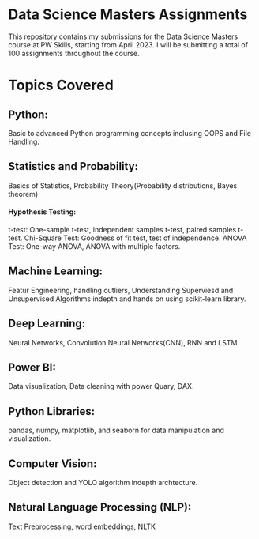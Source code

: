 # Data Science Masters Assignments
This repository contains my submissions for the Data Science Masters course at PW Skills, starting from April 2023. I will be submitting a total of 100 assignments throughout the course.

# Topics Covered
## Python:
Basic to advanced Python programming concepts inclusing OOPS and File Handling.
## Statistics and Probability:
Basics of Statistics, Probability Theory(Probability distributions, Bayes' theorem)
#### Hypothesis Testing:
t-test: One-sample t-test, independent samples t-test, paired samples t-test.
Chi-Square Test: Goodness of fit test, test of independence.
ANOVA Test: One-way ANOVA, ANOVA with multiple factors.
## Machine Learning: 
Featur Engineering, handling outliers, Understanding Superviesd and Unsupervised Algorithms indepth and hands on using scikit-learn library.
## Deep Learning: 
Neural Networks, Convolution Neural Networks(CNN), RNN and LSTM 
## Power BI:
Data visualization, Data cleaning with power Quary, DAX.
## Python Libraries: 
pandas, numpy, matplotlib, and seaborn for data manipulation and visualization.
## Computer Vision: 
Object detection and YOLO algorithm indepth archtecture.
## Natural Language Processing (NLP):
Text Preprocessing, word embeddings, NLTK
